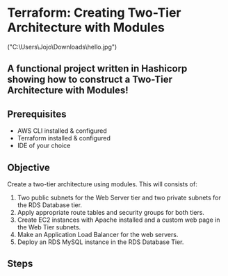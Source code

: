  # Terraform: Creating Two-Tier Architecture with Modules

 ("C:\Users\Jojo\Downloads\hello.jpg")
 
## A functional project written in Hashicorp showing how to construct a Two-Tier Architecture with Modules!

## Prerequisites
* AWS CLI installed & configured
* Terraform installed & configured
* IDE of your choice

## Objective

Create a two-tier architecture using modules. This will consists of:
1. Two public subnets for the Web Server tier and two private subnets for the RDS Database tier.
2. Apply appropriate route tables and security groups for both tiers.
3. Create EC2 instances with Apache installed and a custom web page in the Web Tier subnets.
4. Make an Application Load Balancer for the web servers.
5. Deploy an RDS MySQL instance in the RDS Database Tier.

## Steps
